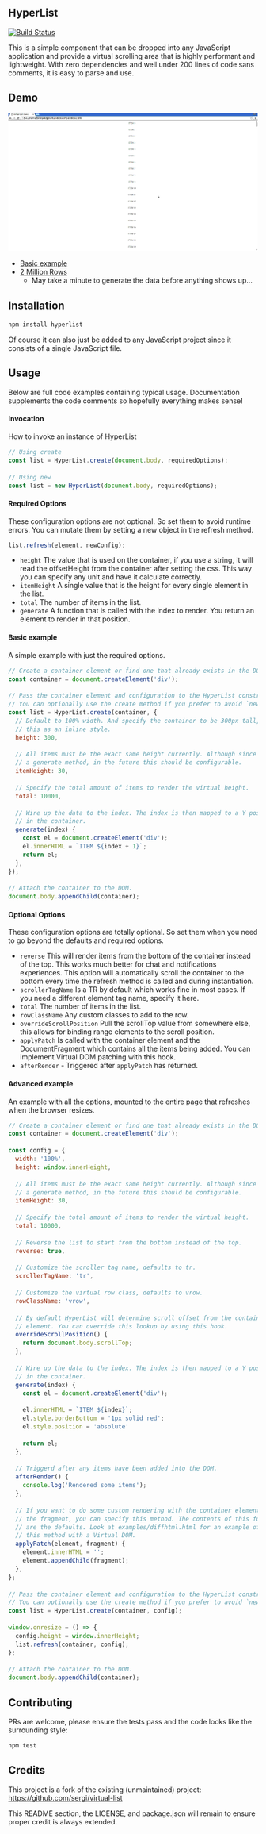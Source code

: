 ## HyperList

[![Build Status](https://travis-ci.org/tbranyen/hyperlist.svg)](https://travis-ci.org/tbranyen/hyperlist)

This is a simple component that can be dropped into any JavaScript application
and provide a virtual scrolling area that is highly performant and lightweight.
With zero dependencies and well under 200 lines of code sans comments, it is
easy to parse and use.

## Demo

![Demo](/example.gif?raw=true)

- [Basic example](http://tbranyen.github.io/hyperlist/examples/basic.html)
- [2 Million Rows](http://tbranyen.github.io/hyperlist/examples/2-million-rows.html)
  - May take a minute to generate the data before anything shows up...

## Installation

```sh
npm install hyperlist
```

Of course it can also just be added to any JavaScript project since it consists
of a single JavaScript file.

## Usage

Below are full code examples containing typical usage. Documentation
supplements the code comments so hopefully everything makes sense!

#### Invocation

How to invoke an instance of HyperList

``` javascript
// Using create
const list = HyperList.create(document.body, requiredOptions);

// Using new
const list = new HyperList(document.body, requiredOptions);
```

#### Required Options

These configuration options are not optional. So set them to avoid runtime
errors. You can mutate them by setting a new object in the refresh method.

``` javascript
list.refresh(element, newConfig);
```

- `height` The value that is used on the container, if you use a string, it
  will read the offsetHeight from the container after setting the css. This way
  you can specify any unit and have it calculate correctly.
- `itemHeight` A single value that is the height for every single element in
  the list.
- `total` The number of items in the list.
- `generate` A function that is called with the index to render. You return an
  element to render in that position.

#### Basic example

A simple example with just the required options.

``` javascript
// Create a container element or find one that already exists in the DOM.
const container = document.createElement('div');

// Pass the container element and configuration to the HyperList constructor.
// You can optionally use the create method if you prefer to avoid `new`.
const list = HyperList.create(container, {
  // Default to 100% width. And specify the container to be 300px tall, sets
  // this as an inline style.
  height: 300,

  // All items must be the exact same height currently. Although since there is
  // a generate method, in the future this should be configurable.
  itemHeight: 30,

  // Specify the total amount of items to render the virtual height.
  total: 10000,

  // Wire up the data to the index. The index is then mapped to a Y position
  // in the container.
  generate(index) {
    const el = document.createElement('div');
    el.innerHTML = `ITEM ${index + 1}`;
    return el;
  },
});

// Attach the container to the DOM.
document.body.appendChild(container);
```

#### Optional Options

These configuration options are totally optional. So set them when you need to
go beyond the defaults and required options.

- `reverse` This will render items from the bottom of the container instead of
  the top. This works much better for chat and notifications experiences. This
  option will automatically scroll the container to the bottom every time the
  refresh method is called and during instantiation.
- `scrollerTagName` Is a TR by default which works fine in most cases. If you
  need a different element tag name, specify it here.
- `total` The number of items in the list.
- `rowClassName` Any custom classes to add to the row.
- `overrideScrollPosition` Pull the scrollTop value from somewhere else, this
  allows for binding range elements to the scroll position.
- `applyPatch` Is called with the container element and the DocumentFragment
  which contains all the items being added. You can implement Virtual DOM
  patching with this hook.
- `afterRender` - Triggered after `applyPatch` has returned.

#### Advanced example

An example with all the options, mounted to the entire page that refreshes when
the browser resizes.

``` javascript
// Create a container element or find one that already exists in the DOM.
const container = document.createElement('div');

const config = {
  width: '100%',
  height: window.innerHeight,

  // All items must be the exact same height currently. Although since there is
  // a generate method, in the future this should be configurable.
  itemHeight: 30,

  // Specify the total amount of items to render the virtual height.
  total: 10000,

  // Reverse the list to start from the bottom instead of the top.
  reverse: true,
  
  // Customize the scroller tag name, defaults to tr.
  scrollerTagName: 'tr',

  // Customize the virtual row class, defaults to vrow.
  rowClassName: 'vrow',

  // By default HyperList will determine scroll offset from the container
  // element. You can override this lookup by using this hook.
  overrideScrollPosition() {
    return document.body.scrollTop;
  },

  // Wire up the data to the index. The index is then mapped to a Y position
  // in the container.
  generate(index) {
    const el = document.createElement('div');

    el.innerHTML = `ITEM ${index}`;
    el.style.borderBottom = '1px solid red';
    el.style.position = 'absolute'

    return el;
  },

  // Triggerd after any items have been added into the DOM.
  afterRender() {
    console.log('Rendered some items');
  },

  // If you want to do some custom rendering with the container element and
  // the fragment, you can specify this method. The contents of this function
  // are the defaults. Look at examples/diffhtml.html for an example of using
  // this method with a Virtual DOM.
  applyPatch(element, fragment) {
    element.innerHTML = '';
    element.appendChild(fragment);
  },
};

// Pass the container element and configuration to the HyperList constructor.
// You can optionally use the create method if you prefer to avoid `new`.
const list = HyperList.create(container, config);

window.onresize = () => {
  config.height = window.innerHeight;
  list.refresh(container, config);
};

// Attach the container to the DOM.
document.body.appendChild(container);
```

## Contributing

PRs are welcome, please ensure the tests pass and the code looks like the
surrounding style:

``` sh
npm test
```

## Credits

This project is a fork of the existing (unmaintained) project:
https://github.com/sergi/virtual-list

This README section, the LICENSE, and package.json will remain to ensure
proper credit is always extended.
